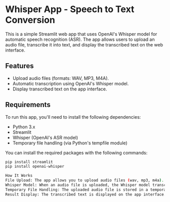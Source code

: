 # Whisper App - Speech to Text Conversion

This is a simple Streamlit web app that uses OpenAI's Whisper model for automatic speech recognition (ASR). The app allows users to upload an audio file, transcribe it into text, and display the transcribed text on the web interface.

## Features

- Upload audio files (formats: WAV, MP3, M4A).
- Automatic transcription using OpenAI's Whisper model.
- Display transcribed text on the app interface.

## Requirements

To run this app, you'll need to install the following dependencies:

- Python 3.x
- Streamlit
- Whisper (OpenAI's ASR model)
- Temporary file handling (via Python's tempfile module)

You can install the required packages with the following commands:

```bash
pip install streamlit
pip install openai-whisper

How It Works
File Upload: The app allows you to upload audio files (wav, mp3, m4a).
Whisper Model: When an audio file is uploaded, the Whisper model transcribes the speech into text.
Temporary File Handling: The uploaded audio file is stored in a temporary file to facilitate the transcription process.
Result Display: The transcribed text is displayed on the app interface.
